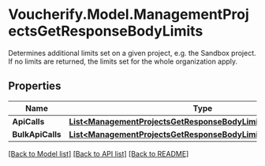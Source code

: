 # Voucherify.Model.ManagementProjectsGetResponseBodyLimits
Determines additional limits set on a given project, e.g. the Sandbox project. If no limits are returned, the limits set for the whole organization apply.

## Properties

Name | Type | Description | Notes
------------ | ------------- | ------------- | -------------
**ApiCalls** | [**List&lt;ManagementProjectsGetResponseBodyLimitsApiCallsItem&gt;**](ManagementProjectsGetResponseBodyLimitsApiCallsItem.md) |  | [optional] 
**BulkApiCalls** | [**List&lt;ManagementProjectsGetResponseBodyLimitsBulkApiCallsItem&gt;**](ManagementProjectsGetResponseBodyLimitsBulkApiCallsItem.md) |  | [optional] 

[[Back to Model list]](../README.md#documentation-for-models) [[Back to API list]](../README.md#documentation-for-api-endpoints) [[Back to README]](../README.md)

